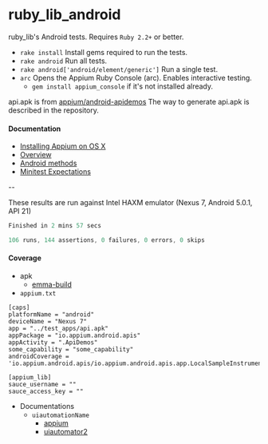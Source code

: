 ruby_lib_android
=====================

ruby_lib's Android tests. Requires `Ruby 2.2+` or better.

- `rake install` Install gems required to run the tests.
- `rake android` Run all tests.
- `rake android['android/element/generic']` Run a single test.
- `arc` Opens the Appium Ruby Console (arc). Enables interactive testing.
  - `gem install appium_console` if it's not installed already.

api.apk is from [appium/android-apidemos](https://github.com/appium/android-apidemos)
The way to generate api.apk is described in the repository.

#### Documentation

- [Installing Appium on OS X](https://github.com/appium/ruby_console/blob/master/osx.md)
- [Overview](https://github.com/appium/ruby_lib/blob/master/docs/docs.md) 
- [Android methods](https://github.com/appium/ruby_lib/blob/master/docs/android_docs.md)
- [Minitest Expectations](http://ruby-doc.org/stdlib-1.9.3/libdoc/minitest/spec/rdoc/MiniTest/Expectations.html)

--

These results are run against Intel HAXM emulator (Nexus 7, Android 5.0.1, API 21)

```java
Finished in 2 mins 57 secs

106 runs, 144 assertions, 0 failures, 0 errors, 0 skips
```

#### Coverage

- apk
    - [emma-build](https://github.com/appium/android-apidemos/blob/a20597cb97238bf43c073500444b9428fab53f50/README.md#emma-build-for-testing-code-coverage)
- `appium.txt`
```
[caps]
platformName = "android"
deviceName = "Nexus 7"
app = "../test_apps/api.apk"
appPackage = "io.appium.android.apis"
appActivity = ".ApiDemos"
some_capability = "some_capability"
androidCoverage = 'io.appium.android.apis/io.appium.android.apis.app.LocalSampleInstrumentation'

[appium_lib]
sauce_username = ""
sauce_access_key = ""
```
- Documentations
    - `uiautomationName`
        - [appium](https://github.com/appium/appium/blob/0.18.x/docs/en/android_coverage.md)
        - [uiautomator2](https://github.com/Sw0rdstream/appium/blob/6f11ede8df88d99ef90bc2776b8e9e26f7329242/docs/en/writing-running-appium/android_coverage.md)
